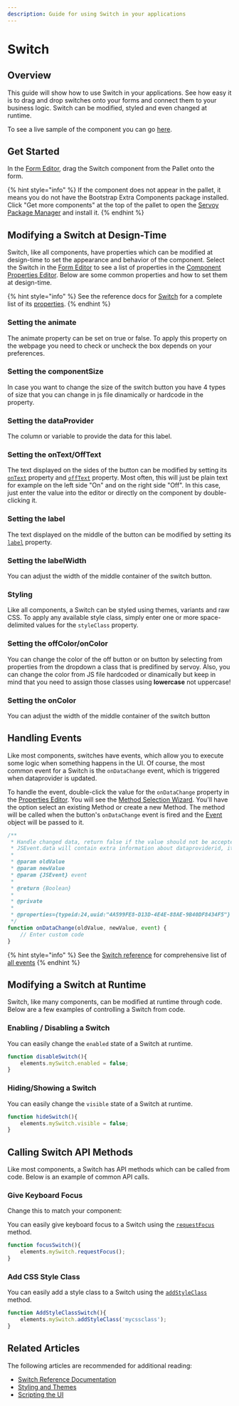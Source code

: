 ```yaml
---
description: Guide for using Switch in your applications
---
```


# Switch

## Overview

This guide will show how to use Switch in your applications. See how easy it is to drag and drop switches onto your forms and connect them to your business logic. Switch can be modified, styled and even changed at runtime.

To see a live sample of the component you can go [here](https://samples-dev.samples.servoy-cloud.eu/solution/components?a=switchButton).

## Get Started

In the [Form Editor](../../../../../reference/readme\_servoycore/page-3/object-editors/form-editor.md), drag the Switch component from the Pallet onto the form.

{% hint style="info" %}
If the component does not appear in the pallet, it means you do not have the Bootstrap Extra Components package installed. Click "Get more components" at the top of the pallet to open the [Servoy Package Manager](../../../../../reference/readme\_servoycore/page-3/package-manager.md) and install it.
{% endhint %}

## Modifying a Switch at Design-Time

Switch, like all components, have properties which can be modified at design-time to set the appearance and behavior of the component. Select the Switch in the [Form Editor](../../../../../reference/readme\_servoycore/page-3/object-editors/form-editor.md) to see a list of properties in the [Component Properties Editor](../../../../../reference/readme\_servoycore/page-3/object-editors/component-properties-editor.md). Below are some common properties and how to set them at design-time.


{% hint style="info" %}
See the reference docs for [Switch](../../../../../reference/readme\_servoyextensions/ui-components/input-controls/switch.md) for a complete list of its [properties](../../../../../reference/readme\_servoyextensions/ui-components/input-controls/switch.md#properties-summary).
{% endhint %}

### Setting the animate

The animate property can be set on true or false. To apply this property on the webpage you need to check or uncheck the box depends on your preferences.

### Setting the componentSize

In case you want to change the size of the switch button you have 4 types of size that you can change in js file dinamically or hardcode in the property.

### Setting the dataProvider

The column or variable to provide the data for this label.

### Setting the onText/OffText

The text displayed on the sides of the button can be modified by setting its [`onText`](../../../../../reference/readme\_servoyextensions/ui-components/input-controls/switch.md#ontext) property and [`offText`](../../../../../reference/readme\_servoyextensions/ui-components/input-controls/switch.md#offtext) property. Most often, this will just be plain text for example on the left side "On" and on the right side "Off". In this case, just enter the value into the editor or directly on the component by double-clicking it.

### Setting the label 

The text displayed on the middle of the button can be modified by setting its [`label`](../../../../../reference/readme\_servoyextensions/ui-components/input-controls/switch.md#label) property.

### Setting the labelWidth 

You can adjust the width of the middle container of the switch button.

### Styling

Like all components, a Switch can be styled using themes, variants and raw CSS. To apply any available style class, simply enter one or more space-delimited values for the `styleClass` property.

### Setting the offColor/onColor

You can change the color of the off button or on button by selecting from properties from the dropdown a class that is predifined by servoy. Also, you can change the color from JS file hardcoded or dinamically but keep in mind that you need to assign those classes using **lowercase** not uppercase!

### Setting the onColor

You can adjust the width of the middle container of the switch button

## Handling Events

Like most components, switches have events, which allow you to execute some logic when something happens in the UI. Of course, the most common event for a Switch is the `onDataChange` event, which is triggered when dataprovider is updated.

To handle the event, double-click the value for the `onDataChange` property in the [Properties Editor](../../../../../reference/readme\_servoycore/page-3/object-editors/component-properties-editor.md). You will see the [Method Selection Wizard](../../../../../reference/readme\_servoycore/page-3/object-editors/method-selection-wizard.md). You'll have the option select an existing Method or create a new Method. The method will be called when the button's `onDataChange` event is fired and the [Event](../../../../../reference/readme\_servoycore/dev-api/application/jsevent.md) object will be passed to it.

```javascript
/**
 * Handle changed data, return false if the value should not be accepted.
 * JSEvent.data will contain extra information about dataproviderid, its scope and the scope id (record datasource or form/global variable scope)
 *
 * @param oldValue
 * @param newValue
 * @param {JSEvent} event
 *
 * @return {Boolean}
 *
 * @private
 *
 * @properties={typeid:24,uuid:"4A599FE8-D13D-4E4E-88AE-9B40DF8434F5"}
 */
function onDataChange(oldValue, newValue, event) {
	// Enter custom code
}
```

{% hint style="info" %}
See the [Switch reference](../../../../../reference/readme\_servoyextensions/ui-components/input-controls/switch.md) for comprehensive list of [all events](../../../../../reference/readme\_servoyextensions/ui-components/input-controls/switch.md#events-summary)
{% endhint %}

## Modifying a Switch at Runtime

Switch, like many components, can be modified at runtime through code. Below are a few examples of controlling a Switch from code.

### Enabling / Disabling a Switch

You can easily change the `enabled` state of a Switch at runtime.

```javascript
function disableSwitch(){
	elements.mySwitch.enabled = false;
}
```

### Hiding/Showing a Switch

You can easily change the `visible` state of a Switch at runtime.

```javascript
function hideSwitch(){
	elements.mySwitch.visible = false;
}
```

## Calling Switch API Methods

Like most components, a Switch has API methods which can be called from code. Below is an example of common API calls.

### Give Keyboard Focus

Change this to match your component: 

You can easily give keyboard focus to a Switch using the [`requestFocus`](../../../../../reference/readme\_servoyextensions/ui-components/input-controls/switch.md#requestfocus) method.

```javascript
function focusSwitch(){
	elements.mySwitch.requestFocus();
}
```

### Add CSS Style Class

You can easily add a style class to a Switch using the [`addStyleClass`](../../../../../reference/readme\_servoyextensions/ui-components/input-controls/switch.md#addstyleclass) method.

```javascript
function AddStyleClassSwitch(){
	elements.mySwitch.addStyleClass('mycssclass');
}
```

## Related Articles

The following articles are recommended for additional reading:

* [Switch Reference Documentation](../../../../../reference/readme\_servoyextensions/ui-components/input-controls/switch.md)
* [Styling and Themes](../../styling-and-themes/)
* [Scripting the UI](../../../programming-guide/scripting-the-ui/)
